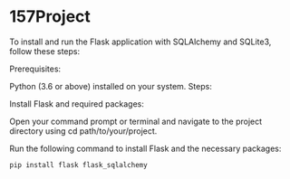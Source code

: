 # 157Project

To install and run the Flask application with SQLAlchemy and SQLite3, follow these steps:

Prerequisites:

Python (3.6 or above) installed on your system.
Steps:

Install Flask and required packages:

Open your command prompt or terminal and navigate to the project directory using cd path/to/your/project.

Run the following command to install Flask and the necessary packages:

`pip install flask flask_sqlalchemy`
